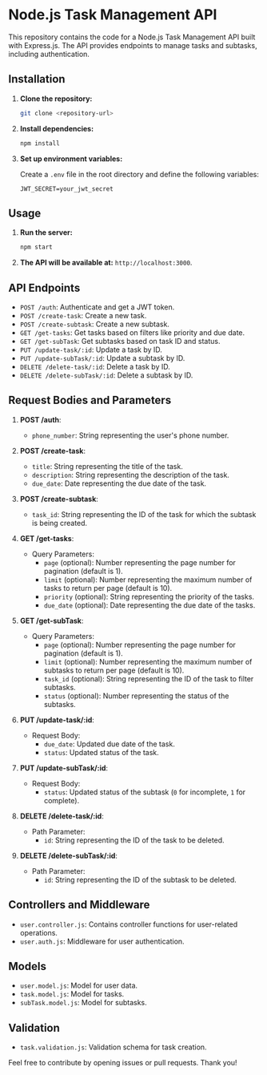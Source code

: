 # Node.js Task Management API

This repository contains the code for a Node.js Task Management API built with Express.js. The API provides endpoints to manage tasks and subtasks, including authentication.

## Installation

1. **Clone the repository:**
   
   ```bash
   git clone <repository-url>
   ```

2. **Install dependencies:**
   
   ```bash
   npm install
   ```

3. **Set up environment variables:**
   
   Create a `.env` file in the root directory and define the following variables:
   
   ```plaintext
   JWT_SECRET=your_jwt_secret
   ```

## Usage

1. **Run the server:**
   
   ```bash
   npm start
   ```

2. **The API will be available at:** `http://localhost:3000`.

## API Endpoints

- `POST /auth`: Authenticate and get a JWT token.
- `POST /create-task`: Create a new task.
- `POST /create-subtask`: Create a new subtask.
- `GET /get-tasks`: Get tasks based on filters like priority and due date.
- `GET /get-subTask`: Get subtasks based on task ID and status.
- `PUT /update-task/:id`: Update a task by ID.
- `PUT /update-subTask/:id`: Update a subtask by ID.
- `DELETE /delete-task/:id`: Delete a task by ID.
- `DELETE /delete-subTask/:id`: Delete a subtask by ID.

## Request Bodies and Parameters

1. **POST /auth**:
   - `phone_number`: String representing the user's phone number.

2. **POST /create-task**:
   - `title`: String representing the title of the task.
   - `description`: String representing the description of the task.
   - `due_date`: Date representing the due date of the task.

3. **POST /create-subtask**:
   - `task_id`: String representing the ID of the task for which the subtask is being created.

4. **GET /get-tasks**:
   - Query Parameters:
     - `page` (optional): Number representing the page number for pagination (default is 1).
     - `limit` (optional): Number representing the maximum number of tasks to return per page (default is 10).
     - `priority` (optional): String representing the priority of the tasks.
     - `due_date` (optional): Date representing the due date of the tasks.

5. **GET /get-subTask**:
   - Query Parameters:
     - `page` (optional): Number representing the page number for pagination (default is 1).
     - `limit` (optional): Number representing the maximum number of subtasks to return per page (default is 10).
     - `task_id` (optional): String representing the ID of the task to filter subtasks.
     - `status` (optional): Number representing the status of the subtasks.

6. **PUT /update-task/:id**:
   - Request Body:
     - `due_date`: Updated due date of the task.
     - `status`: Updated status of the task.

7. **PUT /update-subTask/:id**:
   - Request Body:
     - `status`: Updated status of the subtask (`0` for incomplete, `1` for complete).

8. **DELETE /delete-task/:id**:
   - Path Parameter:
     - `id`: String representing the ID of the task to be deleted.

9. **DELETE /delete-subTask/:id**:
   - Path Parameter:
     - `id`: String representing the ID of the subtask to be deleted.

## Controllers and Middleware

- `user.controller.js`: Contains controller functions for user-related operations.
- `user.auth.js`: Middleware for user authentication.

## Models

- `user.model.js`: Model for user data.
- `task.model.js`: Model for tasks.
- `subTask.model.js`: Model for subtasks.

## Validation

- `task.validation.js`: Validation schema for task creation.



Feel free to contribute by opening issues or pull requests. Thank you!

